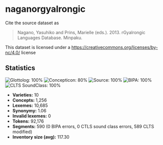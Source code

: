 # naganorgyalrongic

Cite the source dataset as

> Nagano, Yasuhiko and Prins, Marielle (eds.). 2013. rGyalrongic Languages Database. Minpaku.

This dataset is licensed under a https://creativecommons.org/licenses/by-nc/4.0/ license

## Statistics



![Glottolog: 100%](https://img.shields.io/badge/Glottolog-100%25-brightgreen.svg "Glottolog: 100%")
![Concepticon: 80%](https://img.shields.io/badge/Concepticon-80%25-yellowgreen.svg "Concepticon: 80%")
![Source: 100%](https://img.shields.io/badge/Source-100%25-brightgreen.svg "Source: 100%")
![BIPA: 100%](https://img.shields.io/badge/BIPA-100%25-brightgreen.svg "BIPA: 100%")
![CLTS SoundClass: 100%](https://img.shields.io/badge/CLTS%20SoundClass-100%25-brightgreen.svg "CLTS SoundClass: 100%")

- **Varieties:** 10
- **Concepts:** 1,256
- **Lexemes:** 10,685
- **Synonymy:** 1.06
- **Invalid lexemes:** 0
- **Tokens:** 92,176
- **Segments:** 590 (0 BIPA errors, 0 CTLS sound class errors, 589 CLTS modified)
- **Inventory size (avg):** 117.30